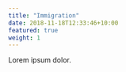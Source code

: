 ```yaml
---
title: "Immigration"
date: 2018-11-18T12:33:46+10:00
featured: true
weight: 1
---
```


Lorem ipsum dolor.